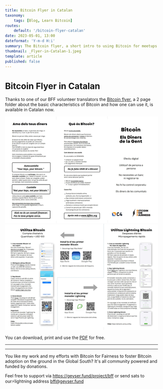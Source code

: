 ```yaml
---
title: Bitcoin Flyer in Catalan
taxonomy:
    tags: [Blog, Learn Bitcoin]
routes:
    default: '/bitcoin-flyer-catalan'
date: 2023-05-01, 13:00
dateformat: 'Y-m-d H:i'
summary: The Bitcoin flyer, a short intro to using Bitcoin for meetups and beginners is available in Catalan now.
thumbnail: _Flyer-in-Catalan-1.jpeg
template: article
published: false
---
```


# Bitcoin Flyer in Catalan

Thanks to one of our BFF volunteer translators the [Bitcoin flyer](https://bffbtc.org/flyer), a 2 page folder about the basic characteristics of Bitcoin and how one can use it, is available in Catalan now.

![](_Flyer-in-Catalan-1.jpeg)
![](_Flyer-in-Catalan-2.jpeg)

You can download, print and use the [PDF](https://bffbtc.org/flyer) for free.

-----
<div class="_form_1"></div><script src="https://bff.activehosted.com/f/embed.php?id=1" type="text/javascript" charset="utf-8"></script>

-----
You like my work and my efforts with Bitcoin for Fairness to foster Bitcoin adoption on the ground in the Global South? It's all community powered and funded by donations. 

Feel free to support via https://geyser.fund/project/bff or send sats to our⚡️lightning address bff@geyser.fund 
